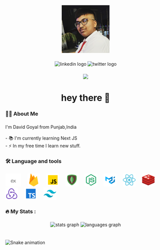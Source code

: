 <div align="center">
  <img height="150" src="./assets/WhatsApp Image 2024-03-26 at 22.50.36_ff84dcfc.jpg"  />
</div>

###

<div align="center">
  <img src="https://img.shields.io/static/v1?message=LinkedIn&logo=linkedin&label=&color=0077B5&logoColor=white&labelColor=&style=for-the-badge" height="25" alt="linkedin logo"  />
  <img src="https://img.shields.io/static/v1?message=Twitter&logo=twitter&label=&color=1DA1F2&logoColor=white&labelColor=&style=for-the-badge" height="25" alt="twitter logo"  />
</div>

###

<div align="center">
  <img src="https://visitor-badge.laobi.icu/badge?page_id=DavidGoyal.DavidGoyal&"  />
</div>

###

<h1 align="center">hey there 👋</h1>

###

<h3 align="left">👩‍💻  About Me</h3>

###

<p align="left">I'm David Goyal from Punjab,India<br><br>- 📚 I'm currently learning Next JS<br>- ⚡ In my free time I learn new stuff.</p>

###

<h3 align="left">🛠 Language and tools</h3>

###

<div align="left">
  <img src="./assets/express.webp" height="40" alt="go logo"  />
  <img width="12" />
  <img src="./assets/firebase.webp" height="40" alt="rust logo"  />
  <img width="12" />
  <img src="./assets/javascript.png" height="40" alt="ruby logo"  />
  <img width="12" />
  <img src="./assets/mongodb.png" height="40" alt="dot-net logo"  />
  <img width="12" />
  <img src="./assets/nodejs.png" height="40" alt="firebase logo"  />
  <img width="12" />
  <img src="./assets/mui.png" height="40" alt="amazonwebservices logo"  />
  <img width="12" />
  <img src="./assets/reactjs.png" height="40" alt="circleci logo"  />
  <img width="12" />
  <img src="./assets/redis.webp" height="40" alt="kubernetes logo"  />
  <img width="12" />
  <img src="./assets/redux.png" height="40" alt="docker logo"  />
  <img width="12" />
  <img src="./assets/typescript.png" height="40" alt="kubernetes logo"  />
  <img width="12" />
  <img src="./assets/tailwind.png" height="40" alt="kubernetes logo"  />
</div>

###

<h3 align="left">🔥   My Stats :</h3>

###

<div align="center">
  <img src="https://github-readme-stats.vercel.app/api?username=DavidGoyal&hide_title=false&hide_rank=false&show_icons=true&include_all_commits=true&count_private=true&disable_animations=false&theme=dracula&locale=en&hide_border=false" height="150" alt="stats graph"  />
  <img src="https://github-readme-stats.vercel.app/api/top-langs?username=DavidGoyal&locale=en&hide_title=false&layout=compact&card_width=320&langs_count=5&theme=dracula&hide_border=false" height="150" alt="languages graph"  />
</div>

###

<br clear="both">

<img src="https://profile-readme-generator.com/assets/snake.svg" alt="Snake animation" />

###
